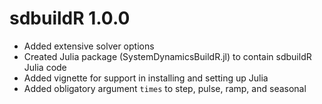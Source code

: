 # sdbuildR 1.0.0

* Added extensive solver options
* Created Julia package (SystemDynamicsBuildR.jl) to contain sdbuildR Julia code
* Added vignette for support in installing and setting up Julia
* Added obligatory argument `times` to step, pulse, ramp, and seasonal
